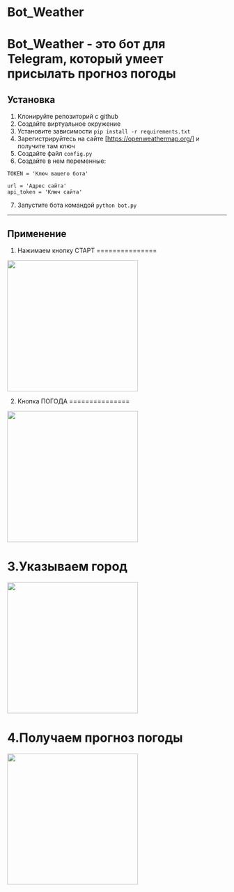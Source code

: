 # Bot_Weather

Bot_Weather - это бот для Telegram, который умеет присылать прогноз погоды
==================================================================================

## Установка

1. Клонируйте репозиторий с github
2. Создайте виртуальное окружение
3. Установите зависимости `pip install -r requirements.txt`
4. Зарегистрируйтесь на сайте [https://openweathermap.org/] и получите там ключ
5. Создайте файл `config.py`
6. Создайте в нем переменные:
```
TOKEN = 'Ключ вашего бота'

url = 'Адрес сайта'
api_token = 'Ключ сайта'
```
7. Запустите бота командой `python bot.py`

----------------------------------------------------------------------------------

## Применение

1. Нажимаем кнопку СТАРТ
===============

<img src="https://user-images.githubusercontent.com/61093151/92274643-4d08a880-eef6-11ea-92c1-fbec72681630.jpg" width=300>

2. Кнопка ПОГОДА
===============

<img src="https://user-images.githubusercontent.com/61093151/92275937-c2757880-eef8-11ea-9c16-7c86332f9780.jpg" width=300>

3.Указываем город 
===============

<img src="https://user-images.githubusercontent.com/61093151/92277347-652ef680-eefb-11ea-8197-98c37e000a68.jpg" width=300>

4.Получаем прогноз погоды
===============

<img src="https://user-images.githubusercontent.com/61093151/92277087-e3d76400-eefa-11ea-921a-b8bb7b011e45.jpg" width=300>
